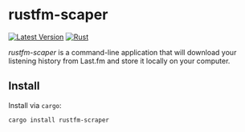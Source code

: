 rustfm-scaper
=============


[![Latest Version](https://img.shields.io/crates/v/rustfm-scraper.svg)](https://crates.io/crates/rustfm-scraper)
[![Rust](https://github.com/bobbo/rustfm-scrobble/workflows/Rust/badge.svg?branch=master&event=push)](https://github.com/nledford/rustfm-scraper/actions)

*rustfm-scaper* is a command-line application that will download your listening history from Last.fm and store it 
locally on your computer.

## Install

Install via `cargo`:

```
cargo install rustfm-scraper
```